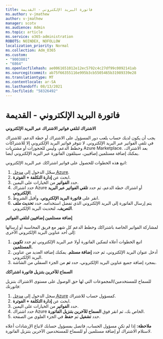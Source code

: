 ```yaml
---
title: فاتورة البريد الإلكتروني - القديمة
ms.author: v-jmathew
author: v-jmathew
manager: scotv
ms.audience: Admin
ms.topic: article
ms.service: o365-administration
ROBOTS: NOINDEX, NOFOLLOW
localization_priority: Normal
ms.collection: Adm_O365
ms.custom:
- "9003801"
- "6864"
ms.openlocfilehash: ae0061651012e12ec5792c4c27df99c0092141ab
ms.sourcegitcommit: ab75f66355116e995b3cb5505465b31989339e28
ms.translationtype: MT
ms.contentlocale: ar-SA
ms.lasthandoff: 08/13/2021
ms.locfileid: "58326492"
---
```

# <a name="e-mail-invoice---legacy"></a>فاتورة البريد الإلكتروني - القديمة

**الاشتراك لتلقي فواتير الاشتراك عبر البريد الإلكتروني**

يجب أن يكون لديك حساب يلعب دور المسؤول على الاشتراك أو خطة الدعم، للاشتراك في تلقي الفواتير عبر البريد الإلكتروني. لا تتوفر فواتير البريد الإلكتروني إلا للاشتراكات وخطط الدعم، وليس للحجوزات أو مشتريات Azure Marketplace. بعد الاشتراك، يمكنك إضافة مستلمين إضافيين، سيتلقون الفاتورة عبر البريد الإلكتروني أيضا.

اتبع هذه الخطوات للحصول على فواتير اشتراكك عبر البريد الإلكتروني:

1. سجّل الدخول إلى [مدخل Azure](https://portal.azure.com/).
2. ابحث عن **إدارة التكلفة + الفوترة**.
3. حدد **الفواتير** من الخيارات على اليمين.
4. حدد اشتراك Azure أو اشتراك خطة الدعم، ثم حدد **تلقي الفواتير عبر البريد الإلكتروني**.
5. انقر على **فاتورة البريد الإلكتروني**، وأقبل الشروط.
6. يتم إرسال الفاتورة إلى البريد الإلكتروني الذي تفضل استخدامه. حدد **تحديث ملف التعريف**، لتحديث البريد الإلكتروني.

**إضافة مستلمين إضافيين لتلقي الفواتير**

لمشاركة الفواتير الخاصة باشتراكك وخطط الدعم كل شهر مع فريق المحاسبة أو إرسالها إلى أحد عناوين البريد الإلكتروني الأخرى:

1. اتبع الخطوات أعلاه لتمكين الفاتورة أولا عبر البريد الإلكتروني ثم حدد **تكوين المستلمين.**
2. أدخل عنوان البريد الإلكتروني، ثم حدد **إضافة مستلم**. يمكنك إضافة العديد من عناوين البريد الإلكتروني.
3. بمجرد إضافة جميع عناوين البريد الإلكتروني، حدد **تم** من الجزء السفلي من الشاشة.

**السماح للآخرين بتنزيل فاتورة اشتراكك**

للسماح للمستخدمين/المجموعات التي لها حق الوصول على مستوى الاشتراك بتنزيل فاتورتك:

1. سجل الدخول إلى [مدخل Azure](https://portal.azure.com/) كمسؤول حساب للاشتراك.
2. ابحث عن **إدارة التكلفة + الفوترة**.
3. حدد **الفواتير** من الخيارات على اليمين.
4. حدد اشتراك Azure الخاص بك، ثم انقر فوق **السماح للآخرين بتنزيل الفاتورة**.
5. حدد **تشغيل** ثم **حفظ** في الجزء العلوي من الصفحة.

**ملاحظة:** إذا لم تكن مسؤول الحساب، فاتصل بمسؤول حسابك لاتباع الإرشادات أعلاه لاستلام الاشتراك أو إضافة مستلمين أو للسماح للمستخدمين الآخرين بتنزيل الفاتورة.

